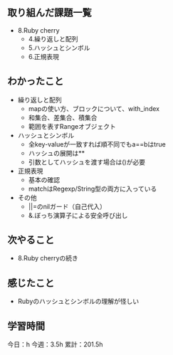 ## 取り組んだ課題一覧

- 8.Ruby cherry
  - 4.繰り返しと配列
  - 5.ハッシュとシンボル
  - 6.正規表現

## わかったこと

- 繰り返しと配列
  - mapの使い方、ブロックについて、with_index
  - 和集合、差集合、積集合
  - 範囲を表すRangeオブジェクト
- ハッシュとシンボル
  - 全key-valueが一致すれば順不同でもa==bはtrue
  - ハッシュの展開は**
  - 引数としてハッシュを渡す場合は()が必要
- 正規表現
  - 基本の確認
  - matchはRegexp/String型の両方に入っている
- その他
  - ||=のnilガード（自己代入）
  - &.ぼっち演算子による安全呼び出し

## 次やること

- 8.Ruby cherryの続き

## 感じたこと

- Rubyのハッシュとシンボルの理解が怪しい

## 学習時間

今日：h
今週：3.5h
累計：201.5h

